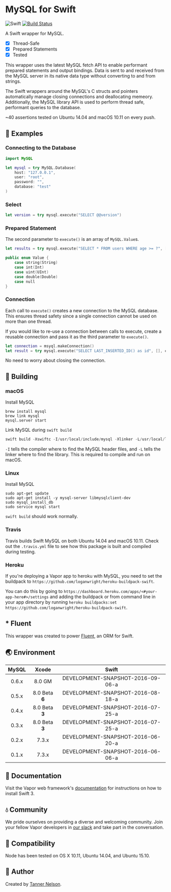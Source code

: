 # MySQL for Swift

![Swift](https://camo.githubusercontent.com/0727f3687a1e263cac101c5387df41048641339c/68747470733a2f2f696d672e736869656c64732e696f2f62616467652f53776966742d332e302d6f72616e67652e7376673f7374796c653d666c6174)
[![Build Status](https://travis-ci.org/vapor/mysql.svg?branch=master)](https://travis-ci.org/vapor/mysql)

A Swift wrapper for MySQL.

- [x] Thread-Safe
- [x] Prepared Statements
- [x] Tested

This wrapper uses the latest MySQL fetch API to enable performant prepared statements and output bindings. Data is sent to and received from the MySQL server in its native data type without converting to and from strings. 

The Swift wrappers around the MySQL's C structs and pointers automatically manage closing connections and deallocating memeory. Additionally, the MySQL library API is used to perform thread safe, performant queries to the database.

~40 assertions tested on Ubuntu 14.04 and macOS 10.11 on every push.

## 📖 Examples

### Connecting to the Database

```swift
import MySQL

let mysql = try MySQL.Database(
    host: "127.0.0.1",
    user: "root",
    password: "",
    database: "test"
)
```

### Select

```swift
let version = try mysql.execute("SELECT @@version")
```

### Prepared Statement

The second parameter to `execute()` is an array of `MySQL.Value`s.

```swift
let results = try mysql.execute("SELECT * FROM users WHERE age >= ?", [.int(21)])
```

```swift
public enum Value {
    case string(String)
    case int(Int)
    case uint(UInt)
    case double(Double)
    case null
}
```

### Connection

Each call to `execute()` creates a new connection to the MySQL database. This ensures thread safety since a single connection cannot be used on more than one thread.

If you would like to re-use a connection between calls to execute, create a reusable connection and pass it as the third parameter to `execute()`.

```swift
let connection = msyql.makeConnection()
let result = try mysql.execute("SELECT LAST_INSERTED_ID() as id", [], connection)
```

No need to worry about closing the connection.

## 🚀 Building

### macOS

Install MySQL

```shell
brew install mysql
brew link mysql
mysql.server start
```

Link MySQL during `swift build`

```swift
swift build -Xswiftc -I/usr/local/include/mysql -Xlinker -L/usr/local/lib
```

`-I` tells the compiler where to find the MySQL header files, and `-L` tells the linker where to find the library. This is required to compile and run on macOS.

### Linux

Install MySQL

```shell
sudo apt-get update
sudo apt-get install -y mysql-server libmysqlclient-dev
sudo mysql_install_db
sudo service mysql start
```

`swift build` should work normally.

### Travis

Travis builds Swift MySQL on both Ubuntu 14.04 and macOS 10.11. Check out the `.travis.yml` file to see how this package is built and compiled during testing.

### Heroku

If you're deploying a Vapor app to heroku with MySQL, you need to set the buildpack to `https://github.com/loganwright/heroku-buildpack-swift`. 

You can do this by going to `https://dashboard.heroku.com/apps/<#your-app-here#>/settings`
and adding the buildpack or from command line in your app directory by running
`heroku buildpacks:set https://github.com/loganwright/heroku-buildpack-swift`.

## * Fluent

This wrapper was created to power [Fluent](https://github.com/qutheory/fluent), an ORM for Swift. 

## 🌏 Environment

|MySQL|Xcode|Swift|
|:-:|:-:|:-:|
|0.6.x|8.0 GM|DEVELOPMENT-SNAPSHOT-2016-09-06-a|
|0.5.x|8.0 Beta **6**|DEVELOPMENT-SNAPSHOT-2016-08-18-a|
|0.4.x|8.0 Beta **3**|DEVELOPMENT-SNAPSHOT-2016-07-25-a|
|0.3.x|8.0 Beta **3**|DEVELOPMENT-SNAPSHOT-2016-07-25-a|
|0.2.x|7.3.x|DEVELOPMENT-SNAPSHOT-2016-06-20-a|
|0.1.x|7.3.x|DEVELOPMENT-SNAPSHOT-2016-06-06-a|

## 📖 Documentation

Visit the Vapor web framework's [documentation](http://docs.qutheory.io) for instructions on how to install Swift 3. 

## 💧 Community

We pride ourselves on providing a diverse and welcoming community. Join your fellow Vapor developers in [our slack](slack.qutheory.io) and take part in the conversation.

## 🔧 Compatibility

Node has been tested on OS X 10.11, Ubuntu 14.04, and Ubuntu 15.10.

## 👥 Author

Created by [Tanner Nelson](https://github.com/tannernelson).
